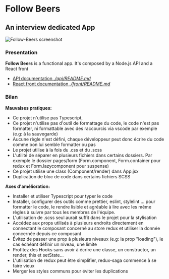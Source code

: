 # Follow Beers

## An interview dedicated App

<img src="./doc/screenshot.png" alt="Follow-Beers screenshot" />

### Presentation

**Follow Beers** is a functional app. It's composed by a Node.js API and a React front

- [API documentation _./api/README.md_](./api/README.md)
- [React front documentation _./front/README.md_](./front/README.md)

### Bilan

**Mauvaises pratiques:**

- Ce projet n'utilise pas Typescript,
- Ce projet n'utilise pas d'outil de formattage du code, le code n'est pas formatter, ni formattable avec des raccourcis via vscode par exemple (e.g: à la sauvegarde)
- Aucune règle n'est défini, chaque développeur peut donc écrire du code comme bon lui semble formatter ou pas
- Le projet utilise à la fois du .css et du .scss
- L'utilité de séparer en plusieurs fichiers dans certains dossiers. Par exemple le dossier pages/form (Form.component, Form.container pour redux et Form.lazycomponent pour suspense)
- Ce projet utilise une class (Component/render) dans App.jsx
- Duplication de bloc de code dans certains fichiers SCSS

**Axes d'amélioration:**

- Installer et utiliser Typescript pour typer le code
- Installer, configurer des outils comme prettier, eslint, stylelint ... pour formatter le code, le rendre lisible et agréable à lire avec les même règles à suivre par tous les membres de l'équipe.
- L'utilisation de .scss seul aurait suffit dans le projet pour la stylisation
- Accédez aux props utilisés à plusieurs endroits directement en connectant le composant concerné au store redux et utiliser la donnée concernée depuis ce composant
- Évitez de passer une prop à plusieurs niveaux (e.g: la prop "loading"), le cas échéant définir un niveau, une limite
- Profitez des Hooks sans avoir à écrire une classe, un constructor, un render, this et setState...
- L'utilisation de redux peut être simplifier, redux-saga commence à se faire vieux
- Merger les styles communs pour éviter les duplications